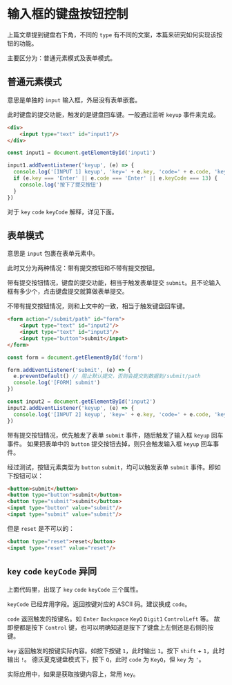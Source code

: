 # 输入框的键盘按钮控制

上篇文章提到键盘右下角，不同的 `type` 有不同的文案，本篇来研究如何实现该按钮的功能。

主要区分为：普通元素模式及表单模式。

## 普通元素模式

意思是单独的 `input` 输入框，外层没有表单嵌套。

此时键盘的提交功能，触发的是键盘回车键。一般通过监听 `keyup` 事件来完成。

```html
<div>
    <input type="text" id="input1"/>
</div>
```

```js
const input1 = document.getElementById('input1')

input1.addEventListener('keyup', (e) => {
  console.log('[INPUT 1] keyup', 'key=' + e.key, 'code=' + e.code, 'keyCode=' + e.keyCode)
  if (e.key === 'Enter' || e.code === 'Enter' || e.keyCode === 13) {
    console.log('按下了提交按钮')
  }
})
```

对于 `key` `code` `keyCode` 解释，详见下面。

## 表单模式

意思是 `input` 包裹在表单元素中。

此时又分为两种情况：带有提交按钮和不带有提交按钮。

带有提交按钮情况，键盘的提交功能，相当于触发表单提交 `submit`。且不论输入框有多少个，点击键盘提交就算做表单提交。

不带有提交按钮情况，则和上文中的一致，相当于触发键盘回车键。

```html
<form action="/submit/path" id="form">
    <input type="text" id="input2"/>
    <input type="text" id="input3"/>
    <input type="button">submit</input>
</form>
```

```js
const form = document.getElementById('form')

form.addEventListener('submit', (e) => {
  e.preventDefault() // 阻止默认提交，否则会提交到数据到/submit/path
  console.log('[FORM] submit')
})

const input2 = document.getElementById('input2')
input2.addEventListener('keyup', (e) => {
  console.log('[INPUT 2] keyup', 'key=' + e.key, 'code=' + e.code, 'keyCode=' + e.keyCode)
})
```

带有提交按钮情况，优先触发了表单 `submit` 事件，随后触发了输入框 `keyup` 回车事件。
如果把表单中的 `button` 提交按钮去掉，则只会触发输入框 `keyup` 回车事件。

经过测试，按钮元素类型为 `button` `submit`，均可以触发表单 `submit` 事件。即如下按钮可以：

```html
<button>submit</button>
<button type="button">submit</button>
<button type="submit">submit</button>
<input type="button" value="submit"/>
<input type="submit" value="submit"/>
```

但是 `reset` 是不可以的：

```html
<button type="reset">reset</button>
<input type="reset" value="reset"/>
```

## `key` `code` `keyCode` 异同

上面代码里，出现了 `key` `code` `keyCode` 三个属性。

`keyCode` 已经弃用字段。返回按键对应的 ASCII 码。建议换成 `code`。

`code` 返回触发的按键名。如 `Enter` `Backspace` `KeyQ` `Digit1` `ControlLeft` 等。
故即便都是按下 `Control` 键，也可以明确知道是按下了键盘上左侧还是右侧的按键。

`key` 返回触发的按键实际内容。如按下按键 `1`，此时输出 `1`。按下 `shift` + `1`，此时输出 `!`。
德沃夏克键盘模式下，按下 `Q`，此时 `code` 为 `KeyQ`，但 `key` 为 `'`。

实际应用中，如果是获取按键内容上，常用 `key`。
